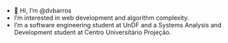 - 👋 Hi, I’m @dvbarros
- I’m interested in web development and algorithm complexity.
- I’m a software engineering student at UnDF and a Systems Analysis and Development student at Centro Universitário Projeção.
  

